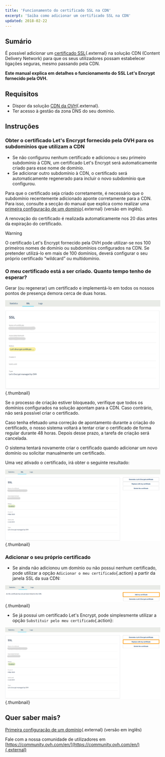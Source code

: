 ```yaml
---
title: 'Funcionamento do certificado SSL na CDN'
excerpt: 'Saiba como adicionar um certificado SSL na CDN'
updated: 2018-02-22
---
```


## Sumário

É possível adicionar um [certificado SSL](https://www.ovh.com/pt/ssl/){.external} na solução CDN (Content Delivery Network) para que os seus utilizadores possam estabelecer ligações seguras, mesmo passando pela CDN.

**Este manual explica em detalhes o funcionamento do SSL Let's Encrypt fornecido pela OVH.**

## Requisitos

- Dispor da solução [CDN da OVH](https://www.ovh.com/pt/cdn/){.external}.
- Ter acesso à gestão da zona DNS do seu domínio.

## Instruções

### Obter o certificado Let's Encrypt fornecido pela OVH para os subdomínios que utilizam a CDN

- Se não configurou nenhum certificado e adicionou o seu primeiro subdomínio à CDN, um certificado Let's Encrypt será automaticamente criado para esse nome de domínio.
- Se adicionar outro subdomínio à CDN, o certificado será automaticamente regenerado para incluir o novo subdomínio que configurou.

Para que o certificado seja criado corretamente, é necessário que o subdomínio recentemente adicionado aponte corretamente para a CDN. Para isso, consulte a secção do manual que explica como realizar uma [primeira configuração de um domínio](/pages/network/content_delivery_network_infrastructure/first_domain_name_configuration){.external} (versão em inglês).

A renovação do certificado é realizada automaticamente nos 20 dias antes da expiração do certificado.

> [!warning]
>
> O certificado Let's Encrypt fornecido pela OVH pode utilizar-se nos 100 primeiros nomes de domínio ou subdomínios configurados na CDN. Se pretender utilizá-lo em mais de 100 domínios, deverá configurar o seu próprio certificado “wildcard” ou multidomínio.
>

### O meu certificado está a ser criado. Quanto tempo tenho de esperar?

Gerar (ou regenerar) um certificado e implementá-lo em todos os nossos pontos de presença demora cerca de duas horas.

![Criação de um certificado SSL](images/ssl_in_progress.png){.thumbnail}

Se o processo de criação estiver bloqueado, verifique que todos os domínios configurados na solução apontam para a CDN. Caso contrário, não será possível criar o certificado.

Caso tenha efetuado uma correção de apontamento durante a criação do certificado, o nosso sistema voltará a tentar criar o certificado de forma regular durante 48 horas. Depois desse prazo, a tarefa de criação será cancelada.

O sistema tentará novamente criar o certificado quando adicionar um novo domínio ou solicitar manualmente um certificado.

Uma vez ativado o certificado, irá obter o seguinte resultado:

![SSL validado](images/ssl_validated.png){.thumbnail}

### Adicionar o seu próprio certificado

- Se ainda não adicionou um domínio ou não possui nenhum certificado, pode utilizar a opção `Adicionar o meu certificado`{.action} a partir da janela SSL da sua CDN:

![Adicionar um Certificado SSL](images/add_ssl.png){.thumbnail}

- Se já possui um certificado Let's Encrypt, pode simplesmente utilizar a opção `Substituir pelo meu certificado`{.action}:

![Substituição de um certificado SSL](images/change_ssl.png){.thumbnail}

## Quer saber mais?

[Primeira configuração de um domínio](/pages/network/content_delivery_network_infrastructure/first_domain_name_configuration){.external} (versão em inglês)

Fale com a nossa comunidade de utilizadores em [https://community.ovh.com/en/](https://community.ovh.com/en/){.external}